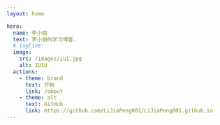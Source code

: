 ```yaml
---
layout: home

hero:
  name: 李小朋
  text: 李小朋的学习博客.
  # tagline:
  image:
    src: /images/iu1.jpg
    alt: IUIU
  actions:
    - theme: brand
      text: 开始
      link: /about
    - theme: alt
      text: GitHub
      link: https://github.com/LiJiaPeng001/LiJiaPeng001.github.io
---
```

